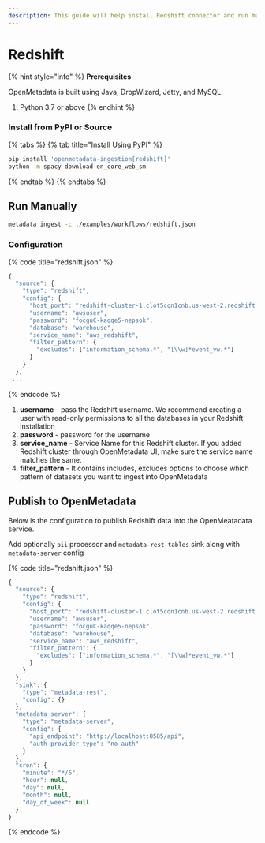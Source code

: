 ```yaml
---
description: This guide will help install Redshift connector and run manually
---
```


# Redshift

{% hint style="info" %}
**Prerequisites**

OpenMetadata is built using Java, DropWizard, Jetty, and MySQL.

1. Python 3.7 or above
{% endhint %}

### Install from PyPI or Source

{% tabs %}
{% tab title="Install Using PyPI" %}
```bash
pip install 'openmetadata-ingestion[redshift]'
python -m spacy download en_core_web_sm
```
{% endtab %}
{% endtabs %}

## Run Manually

```bash
metadata ingest -c ./examples/workflows/redshift.json
```

### Configuration

{% code title="redshift.json" %}
```javascript
{
  "source": {
    "type": "redshift",
    "config": {
      "host_port": "redshift-cluster-1.clot5cqn1cnb.us-west-2.redshift.amazonaws.com:5439",
      "username": "awsuser",
      "password": "focguC-kaqqe5-nepsok",
      "database": "warehouse",
      "service_name": "aws_redshift",
      "filter_pattern": {
        "excludes": ["information_schema.*", "[\\w]*event_vw.*"]
      }
    }
  },
 ...
```
{% endcode %}

1. **username** - pass the Redshift username. We recommend creating a user with read-only permissions to all the databases in your Redshift installation
2. **password** - password for the username
3. **service\_name** - Service Name for this Redshift cluster. If you added Redshift cluster through OpenMetadata UI, make sure the service name matches the same.
4. **filter\_pattern** - It contains includes, excludes options to choose which pattern of datasets you want to ingest into OpenMetadata

## Publish to OpenMetadata

Below is the configuration to publish Redshift data into the OpenMeatadata service.

Add optionally `pii` processor and `metadata-rest-tables` sink along with `metadata-server` config

{% code title="redshift.json" %}
```javascript
{
  "source": {
    "type": "redshift",
    "config": {
      "host_port": "redshift-cluster-1.clot5cqn1cnb.us-west-2.redshift.amazonaws.com:5439",
      "username": "awsuser",
      "password": "focguC-kaqqe5-nepsok",
      "database": "warehouse",
      "service_name": "aws_redshift",
      "filter_pattern": {
        "excludes": ["information_schema.*", "[\\w]*event_vw.*"]
      }
    }
  },
  "sink": {
    "type": "metadata-rest",
    "config": {}
  },
  "metadata_server": {
    "type": "metadata-server",
    "config": {
      "api_endpoint": "http://localhost:8585/api",
      "auth_provider_type": "no-auth"
    }
  },
  "cron": {
    "minute": "*/5",
    "hour": null,
    "day": null,
    "month": null,
    "day_of_week": null
  }
}

```
{% endcode %}

